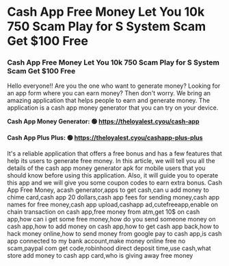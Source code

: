 # Cash App Free Money Let You 10k 750 Scam Play for S System Scam Get $100 Free

### Cash App Free Money Let You 10k 750 Scam Play for S System Scam Get $100 Free

Hello everyone!! Are you the one who want to generate money? Looking for an app form where you can earn money? Then don't worry. We bring an amazing application that helps people to earn and generate money. The application is a cash app money generator that you can try on your device.

<strong>Cash App Money Generator: 🟢 https://theloyalest.cyou/cash-app</strong>

<strong>Cash App Plus Plus: 🟢 https://theloyalest.cyou/cashapp-plus-plus</strong>

It's a reliable application that offers a free bonus and has a few features that help its users to generate free money. In this article, we will tell you all the details of the cash app money generator apk for mobile users that you should know before using this application. Also, it will guide you to operate this app and we will give you some coupon codes to earn extra bonus. Cash App Free Money, acash generator,apps to get cash,can u add money to chime card,cash app 20 dollars,cash app fees for sending money,cash app names for free money,cash app upload,cashapp ad,cutefreeapp,enable on chain transaction on cash app,free money from atm,get 10$ on cash app,how can i get some free money,how do you send someone money on cash app,how to add money on cash app,how to get cash app back,how to hack money online,how to send money from google pay to cash app,is cash app connected to my bank account,make money online free no scam,paypal com get code,robinhood direct deposit time,use cash,what store add money to cash app card,who is giving away free money
